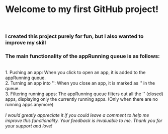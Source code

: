 <h1>Welcome to my first GitHub project! </h1><br/>
<h3>I created this project purely for fun, but I also wanted to improve my skill</h3> 
<h3>The main functionality of the appRunning queue is as follows:</h3><br/>
1. Pushing an app: When you click to open an app, it is added to the appRunning queue.<br/>
2. Turning an app into '': When you close an app, it is marked as '' in the queue.<br/>
3. Filtering running apps: The appRunning queue filters out all the '' (closed) apps, displaying only the currently running apps. (Only when there are no running apps anymore)<br/>
<br/>
 <i>I would greatly appreciate it if you could leave a comment to help me improve this functionality. 
Your feedback is invaluable to me. Thank you for your support and love!</i>
